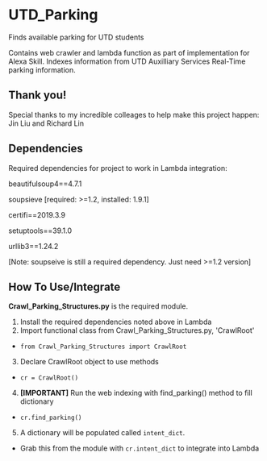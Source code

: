 # UTD_Parking
Finds available parking for UTD students

Contains web crawler and lambda function as part of implementation for Alexa Skill. Indexes information from UTD Auxilliary Services Real-Time parking information.

## Thank you!
Special thanks to my incredible colleages to help make this project happen: Jin Liu and Richard Lin

## Dependencies

Required dependencies for project to work in Lambda integration:

beautifulsoup4==4.7.1

soupsieve [required: >=1.2, installed: 1.9.1]

certifi==2019.3.9

setuptools==39.1.0

urllib3==1.24.2



[Note: soupseive is still a required dependency. Just need >=1.2 version]

## How To Use/Integrate

**Crawl_Parking_Structures.py** is the required module.
1. Install the required dependencies noted above in Lambda
2. Import functional class from Crawl_Parking_Structures.py, 'CrawlRoot'
* `from Crawl_Parking_Structures import CrawlRoot`
3. Declare CrawlRoot object to use methods
* `cr = CrawlRoot()`
4. **[IMPORTANT]**  Run the web indexing with find_parking() method to fill dictionary
* `cr.find_parking()`
5. A dictionary will be populated called `intent_dict`. 
* Grab this from the module with `cr.intent_dict` to integrate into Lambda


